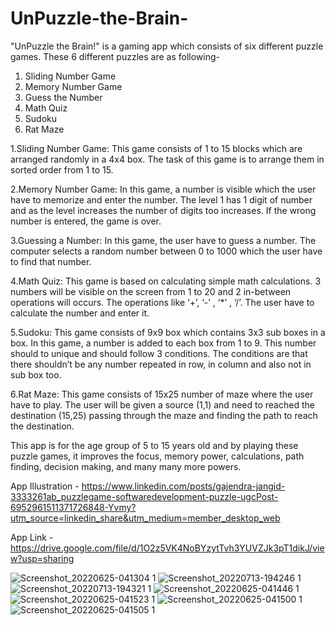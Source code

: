 # UnPuzzle-the-Brain- 
"UnPuzzle the Brain!" is a gaming app which consists of six different puzzle games. These 6 different puzzles are as following-
1. Sliding Number Game
2. Memory Number Game
3. Guess the Number 
4. Math Quiz
5. Sudoku
6. Rat Maze

1.Sliding Number Game: This game consists of 1 to 15 blocks which are arranged randomly in a 4x4 box. The task of this game is to arrange them in sorted order from 1 to 15.

2.Memory Number Game: In this game, a number is visible which the user have to memorize and enter the number. The level 1 has 1 digit of number and as the level increases the number of digits too increases. If the wrong number is entered, the game is over.

3.Guessing a Number: In this game, the user have to guess a number. The computer selects a random number between 0 to 1000 which the user have to find that number.

4.Math Quiz: This game is based on calculating simple math calculations. 3 numbers will be visible on the screen from 1 to 20 and 2 in-between operations will occurs. The operations like ‘+’,  ‘-’ ,  ‘*’ ,  ‘/’. The user have to calculate the number and enter it.

5.Sudoku: This game consists of 9x9 box which contains 3x3 sub boxes in a box. In this game, a number is added to each box from 1 to 9. This number should to unique and should follow 3 conditions. The conditions are that there shouldn’t be any number repeated in row, in column and also not in sub box too.

6.Rat Maze: This game consists of 15x25 number of maze where the user have to play. The user will be given a source (1,1) and need to reached the destination (15,25) passing through the maze and finding the path to reach the destination.

This app is for the age group of 5 to 15 years old and by playing these puzzle games, it improves the focus, memory power, calculations, path finding, decision making, and many many more powers.

App Illustration - https://www.linkedin.com/posts/gajendra-jangid-3333261ab_puzzlegame-softwaredevelopment-puzzle-ugcPost-6952961511371726848-Yvmy?utm_source=linkedin_share&utm_medium=member_desktop_web

App Link - https://drive.google.com/file/d/1O2z5VK4NoBYzytTvh3YUVZJk3pT1dikJ/view?usp=sharing

![Screenshot_20220625-041304 1](https://user-images.githubusercontent.com/89866416/178969931-204407f8-6c07-4cdd-805b-5bd2a9b38460.jpg)
![Screenshot_20220713-194246 1](https://user-images.githubusercontent.com/89866416/178970607-71e4d9d1-fa62-42cc-b00c-42bd5899cb1a.jpg)
![Screenshot_20220713-194321 1](https://user-images.githubusercontent.com/89866416/178970750-bb5e58ab-5247-464a-8aae-a19c76fecc67.jpg)
![Screenshot_20220625-041446 1](https://user-images.githubusercontent.com/89866416/178970907-e84566e4-99d1-4286-a9bf-816ea328befa.jpg)
![Screenshot_20220625-041523 1](https://user-images.githubusercontent.com/89866416/178970952-2b2db1c4-8f8f-4508-90c9-78e17031ffa7.jpg)
![Screenshot_20220625-041500 1](https://user-images.githubusercontent.com/89866416/178970992-ddf9e9d5-5e88-4f46-895a-d088a03b182e.jpg)
![Screenshot_20220625-041505 1](https://user-images.githubusercontent.com/89866416/178971037-811eb23a-8932-42bc-9b43-5bbe03db6649.jpg)




